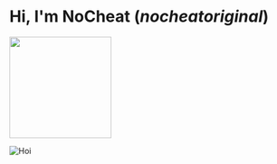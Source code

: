 # Hi, I'm __NoCheat__ (_nocheatoriginal_)

<p>  
<!-- Programming Languages -->  
<img height="180em" src="https://verzel-stats2.vercel.app/api/top-langs/?username=nocheatoriginal&include_all_commits=true&count_private=true&show_icons=true&hide_border=true&layout=compact&hide=lua&langs_count=8&theme=react"/>  
</p>

![](https://abload.de/img/nocheat_pfpuhjar.jpg "Hoi")

[comment]: # (Image: https://booth.pm/ja/items/2559783)

